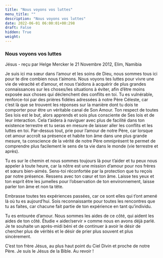 ```yaml
---
title: "Nous voyons vos luttes"
menu_title: ""
description: "Nous voyons vos luttes"
date: 2022-06-01 06:00:01+00:298
draft: False
hidden: True
weight:
---
```

### Nous voyons vos luttes

Jésus - reçu par Helge Mercker le 21 Novembre 2012, Elim, Namibia

Je suis ici ma sœur dans l’amour et les soins de Dieu, nous sommes tous ici pour te dire combien nous t’aimons. Nous voyons tes luttes pour vivre une vie de véracité et d’amour, et nous t’aidons à acquérir de plus grandes connaissances sur les choses/les situations à éviter, afin d’être moins exposée aux choses qui déclenchent des conflits en toi. Tu es vulnérable, renforce-toi par des prières fidèles adressées à notre Père Céleste, car c’est là que se trouvent les réponses sur la manière dont tu dois te comporter pour être un véritable canal de Son Amour. Ton respect de toutes Ses lois est le but, alors apprends et sois plus consciente de Ses lois et de leur interaction. Cela t’aidera à naviguer avec plus de facilité dans ton existence terrestre et tu seras en mesure de laisser aller les conflits et les luttes en toi. Par-dessus tout, prie pour l’amour de notre Père, car lorsque cet amour accroît sa présence et habite ton âme dans une plus grande mesure, ta conscience de la vérité de notre Père omniprésent te permet de comprendre plus facilement le sens de ta vie dans le monde (vie terrestre et après).

Tu es sur le chemin et nous sommes toujours là pour t’aider et tu peux nous appeler à toute heure, car la nôtre est une mission d’amour pour nos frères et sœurs bien-aimés. Sens-toi réconfortée par la protection que tu reçois par notre présence. Ressens avec ton cœur et ton âme. Laisse tes yeux et ton esprit être les jumelles pour l’observation de ton environnement, laisse parler ton âme et non ta tête.

Embrasse toutes tes expériences passées, car ce sont elles qui t’ont amené là où tu es aujourd’hui. Sois reconnaissante pour toutes les rencontres que tu as faites, car chacune fait partie de ton expérience en tant qu’individu.

Tu es entourée d’amour. Nous sommes les aides de ce côté, qui aident les aides de ton côté. Étudie « aider/servir » comme nous en avons déjà parlé. Je te souhaite un après-midi béni et de continuer à avoir le désir de chercher plus de vérités et le désir de prier plus souvent et plus sincèrement.

C’est ton frère Jésus, au plus haut point du Ciel Divin et proche de notre Père. Je suis le Jésus de la Bible. Au revoir !
